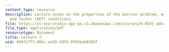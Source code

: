 ```yaml
---
content_type: resource
description: Lecture notes on the properties of the barrier problem, and Karush, Kuhn,
  and Tucker (KKT) conditions.
file: https://ol-ocw-studio-app-qa.s3.amazonaws.com/courses/6-854j-advanced-algorithms-fall-2008/6987c77706bcac853df59fb5be682857_lect10_03.pdf
file_type: application/pdf
resourcetype: Document
title: Lecture 7
uid: 6987c777-06bc-ac85-3df5-9fb5be682857
---
```

